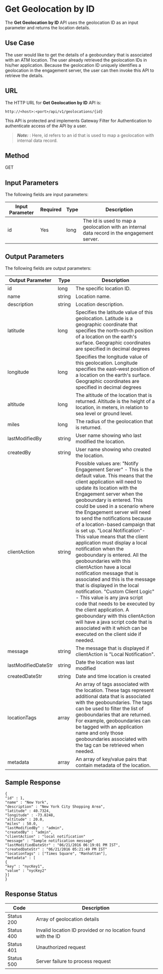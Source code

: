 
# Get Geolocation by ID

The **Get Geolocation by ID** API uses the geolocation ID as an input parameter and returns the location details.

## Use Case

The user would like to get the details of a geoboundary that is associated with an ATM location. The user already retrieved the geolocation IDs in his/her application. Because the geolocation ID uniquely identifies a geolocation in the engagement server, the user can then invoke this API to retrieve the details.

## URL

The HTTP URL for **Get Geolocation by ID** API is:

```
http://<host>:<port>/api/v1/geolocations/{id}
```

This API is protected and implements Gateway Filter for Authentication to authenticate access of the API by a user.

> **_Note:_** <id>: Here, id refers to an id that is used to map a geolocation with internal data record.

## Method

GET

## Input Parameters

The following fields are input parameters:

| Input Parameter | Required | Type | Description                                                                                |
| --------------- | -------- | ---- | ------------------------------------------------------------------------------------------ |
| id              | Yes      | long | The id is used to map a geolocation with an internal data record in the engagement server. |

## Output Parameters

The following fields are output parameters:

| Output Parameter    | Type   | Description                                                                                                                                                                                                                                                                                                                                                                                                                                                                                                                                                                                                                                                                                                                                                                                                                                                                                                                                          |
| ------------------- | ------ | ---------------------------------------------------------------------------------------------------------------------------------------------------------------------------------------------------------------------------------------------------------------------------------------------------------------------------------------------------------------------------------------------------------------------------------------------------------------------------------------------------------------------------------------------------------------------------------------------------------------------------------------------------------------------------------------------------------------------------------------------------------------------------------------------------------------------------------------------------------------------------------------------------------------------------------------------------- |
| id                  | long   | The specific location ID.                                                                                                                                                                                                                                                                                                                                                                                                                                                                                                                                                                                                                                                                                                                                                                                                                                                                                                                            |
| name                | string | Location name.                                                                                                                                                                                                                                                                                                                                                                                                                                                                                                                                                                                                                                                                                                                                                                                                                                                                                                                                       |
| description         | string | Location description.                                                                                                                                                                                                                                                                                                                                                                                                                                                                                                                                                                                                                                                                                                                                                                                                                                                                                                                                |
| latitude            | long   | Specifies the latitude value of this geolocation. Latitude is a geographic coordinate that specifies the north–south position of a location on the earth's surface. Geographic coordinates are specified in decimal degrees                                                                                                                                                                                                                                                                                                                                                                                                                                                                                                                                                                                                                                                                                                                          |
| longitude           | long   | Specifies the longitude value of this geolocation. Longitude specifies the east–west position of a location on the earth's surface. Geographic coordinates are specified in decimal degrees                                                                                                                                                                                                                                                                                                                                                                                                                                                                                                                                                                                                                                                                                                                                                          |
| altitude            | long   | The altitude of the location that is returned. Altitude is the height of a location, in meters, in relation to sea level or ground level.                                                                                                                                                                                                                                                                                                                                                                                                                                                                                                                                                                                                                                                                                                                                                                                                            |
| miles               | long   | The radius of the geolocation that is returned.                                                                                                                                                                                                                                                                                                                                                                                                                                                                                                                                                                                                                                                                                                                                                                                                                                                                                                      |
| lastModifiedBy      | string | User name showing who last modified the location.                                                                                                                                                                                                                                                                                                                                                                                                                                                                                                                                                                                                                                                                                                                                                                                                                                                                                                    |
| createdBy           | string | User name showing who created the location.                                                                                                                                                                                                                                                                                                                                                                                                                                                                                                                                                                                                                                                                                                                                                                                                                                                                                                          |
| clientAction        | string | Possible values are: "Notify Engagement Server" - This is the default value. This means that the client application will need to update its location with the Engagement server when the geoboundary is entered. This could be used in a scenario where the Engagement server will need to send the notifications because of a location-based campaign that is set up. "Local Notification"- This value means that the client application must display a local notification when the geoboundary is entered. All the geoboundaries with this clientAction have a local notification message that is associated and this is the message that is displayed in the local notification. "Custom Client Logic" - This value is any java script code that needs to be executed by the client application. A geoboundary with this clientAction will have a java script code that is associated with it which can be executed on the client side if needed. |
| message             | string | The message that is displayed if clientAction is "Local Notification".                                                                                                                                                                                                                                                                                                                                                                                                                                                                                                                                                                                                                                                                                                                                                                                                                                                                               |
| lastModifiedDateStr | string | Date the location was last modified                                                                                                                                                                                                                                                                                                                                                                                                                                                                                                                                                                                                                                                                                                                                                                                                                                                                                                                  |
| createdDateStr      | string | Date and time location is created                                                                                                                                                                                                                                                                                                                                                                                                                                                                                                                                                                                                                                                                                                                                                                                                                                                                                                                    |
| locationTags        | array  | An array of tags associated with the location. These tags represent additional data that is associated with the geoboundaries. The tags can be used to filter the list of geoboundaries that are returned. For example, geoboundaries can be tagged with an application name and only those geoboundaries associated with the tag can be retrieved when needed.                                                                                                                                                                                                                                                                                                                                                                                                                                                                                                                                                                                      |
| metadata            | array  | An array of key/value pairs that contain metadata of the location.                                                                                                                                                                                                                                                                                                                                                                                                                                                                                                                                                                                                                                                                                                                                                                                                                                                                                   |

## Sample Response

```
{
"id" : 1,
"name" : "New York",
"description" : "New York City Shopping Area",
"latitude" : 40.7324,
"longitude" : -73.8248,
"altitude" : 20.0,
"miles" : 50.0,
"lastModifiedBy" : "admin",
"createdBy" : "admin",
"clientAction" : "local notification"
"message" : "Sample notification message"
"lastModifiedDateStr" : "06/21/2016 06:19:01 PM IST",
"createdDateStr" : "06/21/2016 05:21:49 PM IST"
"locationTags" : ["Times Square", "Manhattan"],
"metadata" : [
{
"key" : "nycKey1",
"value" : "nycKey2"
}]
}
```

## Response Status

| Code       | Description                                                   |
| ---------- | ------------------------------------------------------------- |
| Status 200 | Array of geolocation details                                  |
| Status 400 | Invalid location ID provided or no location found with the ID |
| Status 401 | Unauthorized request                                          |
| Status 500 | Server failure to process request                             |
